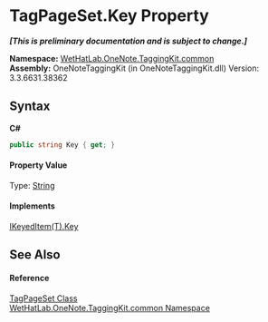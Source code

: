 # TagPageSet.Key Property 
 _**\[This is preliminary documentation and is subject to change.\]**_

**Namespace:**&nbsp;<a href="bcdbab9c-63d1-48a4-6937-af53fb8d9a55">WetHatLab.OneNote.TaggingKit.common</a><br />**Assembly:**&nbsp;OneNoteTaggingKit (in OneNoteTaggingKit.dll) Version: 3.3.6631.38362

## Syntax

**C#**<br />
``` C#
public string Key { get; }
```


#### Property Value
Type: <a href="http://msdn2.microsoft.com/en-us/library/s1wwdcbf" target="_blank">String</a>

#### Implements
<a href="b3a4e407-a809-9a47-bbef-5e941a7e8ca9">IKeyedItem(T).Key</a><br />

## See Also


#### Reference
<a href="8abe04f4-0682-74c0-5557-fa48d6eff35f">TagPageSet Class</a><br /><a href="bcdbab9c-63d1-48a4-6937-af53fb8d9a55">WetHatLab.OneNote.TaggingKit.common Namespace</a><br />